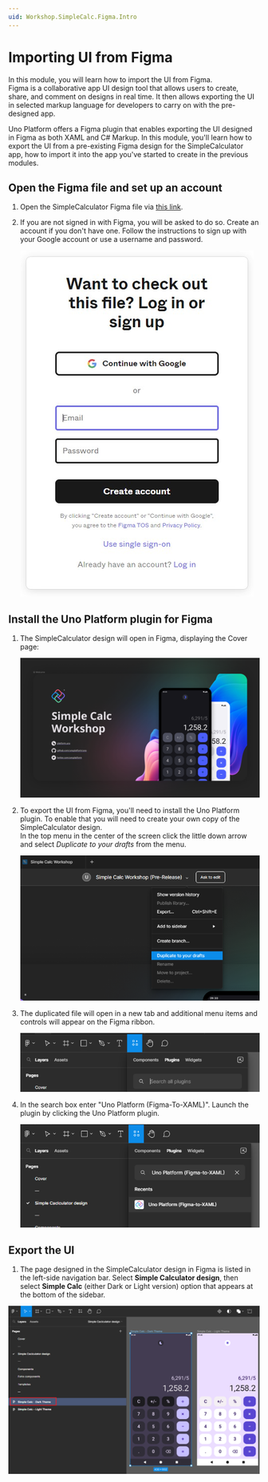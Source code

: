 ```yaml
---
uid: Workshop.SimpleCalc.Figma.Intro
---
```


# Importing UI from Figma

In this module, you will learn how to import the UI from Figma.  
Figma is a collaborative app UI design tool that allows users to create, share, and comment on designs in real time. It then allows exporting the UI in selected markup language for developers to carry on with the pre-designed app.

Uno Platform offers a Figma plugin that enables exporting the UI designed in Figma as both XAML and C# Markup.
In this module, you'll learn how to export the UI from a pre-existing Figma design for the SimpleCalculator app, how to import it into the app you've started to create in the previous modules.

## Open the Figma file and set up an account

1. Open the SimpleCalculator Figma file via [this link](https://aka.platform.uno/uno-figma-simplecalc-workshop).

1. If you are not signed in with Figma, you will be asked to do so. Create an account if you don't have one. Follow the instructions to sign up with your Google account or use a username and password.

    ![Figma sign-in page](../../art/figma-sign-in.jpg)

## Install the Uno Platform plugin for Figma

1. The SimpleCalculator design will open in Figma, displaying the Cover page:

   ![Figma menu plugin](../../art/figma-cover.png)

1. To export the UI from Figma, you'll need to install the Uno Platform plugin. To enable that you will need to create your own copy of the SimpleCalculator design.  
    In the top menu in the center of the screen click the little down arrow and select *Duplicate to your drafts* from the menu.

   ![Figma menu plugin](../../art/figma-duplicate-drafts.png)

1. The duplicated file will open in a new tab and additional menu items and controls will appear on the Figma ribbon.

    ![Figma menu plugin](../../art/figma-menu-plugin.png)

1. In the search box enter "Uno Platform (Figma-To-XAML)". Launch the plugin by clicking the Uno Platform plugin.

    ![Figma Plugin Launch](../../art/figma-plugin-launch.png)

## Export the UI

1. The page designed in the SimpleCalculator design in Figma is listed in the left-side navigation bar. Select **Simple Calculator design**, then select **Simple Calc** (either Dark or Light version) option that appears at the bottom of the sidebar.

![Select Figma Design](../../art/figma-select-design.png)